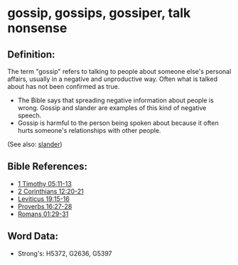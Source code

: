 # gossip, gossips, gossiper, talk nonsense #

## Definition: ##

The term "gossip" refers to talking to people about someone else's personal affairs, usually in a negative and unproductive way. Often what is talked about has not been confirmed as true.

* The Bible says that spreading negative information about people is wrong. Gossip and slander are examples of this kind of negative speech.
* Gossip is harmful to the person being spoken about because it often hurts someone's relationships with other people.
  

(See also: [slander](../other/slander.md))

## Bible References: ##

* [1 Timothy 05:11-13](rc://en/tn/help/1ti/05/11)
* [2 Corinthians 12:20-21](rc://en/tn/help/2co/12/20)
* [Leviticus 19:15-16](rc://en/tn/help/lev/19/15)
* [Proverbs 16:27-28](rc://en/tn/help/pro/16/27)
* [Romans 01:29-31](rc://en/tn/help/rom/01/29)

## Word Data: ##

* Strong's: H5372, G2636, G5397